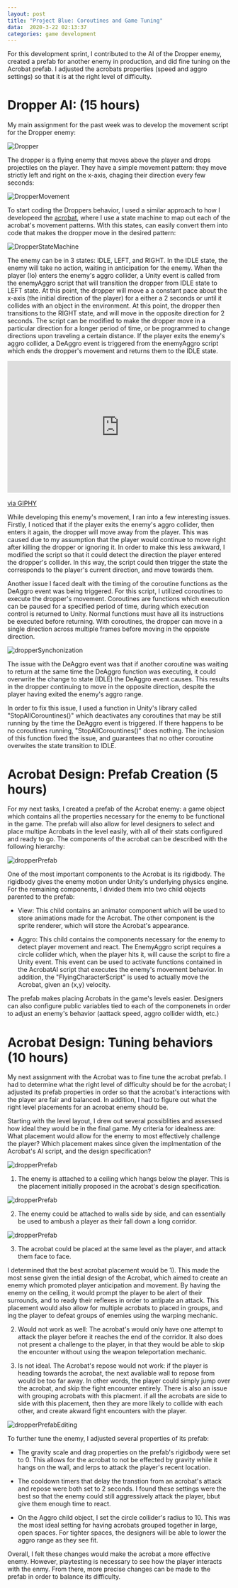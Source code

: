 ```yaml
---
layout: post
title: "Project Blue: Coroutines and Game Tuning"
data:  2020-3-22 02:13:37
categories: game development
---
```


For this development sprint, I contributed to the AI of the Dropper enemy, created a prefab for another enemy in production, and did fine tuning on the Acrobat prefab. I adjusted the acrobats properties (speed and aggro settings) so that it is at the right level of difficulty. 

Dropper AI: (15 hours)
==================

My main assignment for the past week was to develop the movement script for the Dropper enemy: 

![Dropper](/files/Dropper.png)

The dropper is a flying enemy that moves above the player and drops projectiles on the player. They have a simple movement pattern: they move strictly left and right on the x-axis, chaging their direction every few seconds: 

![DropperMovement](/files/DropperMovement.PNG)

To start coding the Droppers behavior, I used a similar approach to how I developeed the [acrobat](https://nigel2016.github.io/game/development/2020/03/02/Project-Blue-Extended-PreAlpha-Sprint.html), where I use a state machine to map out each of the acrobat's movement patterns. With this states, can easily convert them into code that makes the dropper move in the desired pattern: 

![DropperStateMachine](/files/DropperStateMachine.PNG)

The enemy can be in 3 states: IDLE, LEFT, and RIGHT. In the IDLE state, the enemy will take no action, waiting in anticipation for the enemy. When the player (Io) enters the enemy's aggro collider, a Unity event is called from the enemyAggro script that will transition the dropper from IDLE state to LEFT state. At this point, the dropper will move a a constant pace about the x-axis (the initial direction of the player) for a either a 2 seconds or until it collides with an object in the environment. At this point, the dropper then transitions to the RIGHT state, and will move in the opposite direction for 2 seconds. The script can be modified to make the dropper move in a particular direction for a longer period of time, or be programmed to change directions upon traveling a certain distance. If the player exits the enemy's aggro collider, a DeAggro event is triggered from the enemyAggro script which ends the dropper's movement and returns them to the IDLE state. 

<div style="width:100%;height:0;padding-bottom:59%;position:relative;"><iframe src="https://giphy.com/embed/SuIftmtORNk5bNfbxe" width="100%" height="100%" style="position:absolute" frameBorder="0" class="giphy-embed" allowFullScreen></iframe></div><p><a href="https://giphy.com/gifs/SuIftmtORNk5bNfbxe">via GIPHY</a></p>

While developing this enemy's movement, I ran into a few interesting issues. Firstly, I noticed that if the player exits the enemy's aggro collider, then enters it again, the dropper will move away from the player. This was caused due to my assumption that the player would continue to move right after killing the dropper or ignoring it. In order to make this less awkward, I modified the script so that it could detect the direction the player entered the dropper's collider. In this way, the script could then trigger the state the corresponds to the player's current direction, and move towards them. 

Another issue I faced dealt with the timing of the coroutine functions as the DeAggro event was being triggered. For this script, I utilized coroutines to execute the dropper's movement. Coroutines are functions which execution can be paused for a specified period of time, during which execution control is returned to Unity. Normal functions must have all its instructions be executed before returning. With coroutines, the dropper can move in a single direction across multiple frames before moving in the oppoiste direction. 

![dropperSynchonization](/files/MultiCoroutines.PNG)

The issue with the DeAggro event was that if another coroutine was waiting to return at the same time the DeAggro function was executing, it could overwrite the change to state (IDLE) the DeAggro event causes. This results in the dropper continuing to move in the opposite direction, despite the player having exited the enemy's aggro range. 

In order to fix this issue, I used a function in Unity's library called "StopAllCorountines()" which deactivates any coroutines that may be still running by the time the DeAggro event is triggered. If there happens to be no coroutines running, "StopAllCorountines()" does nothing. The inclusion of this function fixed the issue, and guarantees that no other coroutine overwites the state transition to IDLE. 

Acrobat Design: Prefab Creation (5 hours)
==================

For my next tasks, I created a prefab of the Acrobat enemy: a game object which contains all the properties necessary for the enemy to be functional in the game. The prefab will also allow for level designers to select and place multipe Acrobats in the level easily, with all of their stats configured and ready to go. The components of the acrobat can be described with the following hierarchy: 

![dropperPrefab](/files/DropperPrefab.PNG)

One of the most important components to the Acrobat is its rigidbody. The rigidbody gives the enemy motion under Unity's underlying physics engine. For the remaining components, I divided them into two child objects parented to the prefab: 

* View: This child contains an animator component which will be used to store animations made for the Acrobat. The other component is the sprite renderer, which will store the Acrobat's appearance. 

* Aggro: This child contains the components necessary for the enemy to detect player movement and react. The EnemyAggro script requires a circle collider which, when the player hits it, will cause the script to fire a Unity event. This event can be used to activate functions contained in the AcrobatAI script that executes the enemy's movement behavior. In addition, the "FlyingCharacterScript" is used to actually move the Acrobat, given an (x,y) velocity. 

The prefab makes placing Acrobats in the game's levels easier. Designers can also configure public variables tied to each of the componenets in order to adjust an enemy's behavior (aattack speed, aggro collider width, etc.)

Acrobat Design: Tuning behaviors (10 hours)
==================

My next assignment with the Acrobat was to fine tune the acrobat prefab. I had to determine what the right level of difficulty should be for the acrobat; I adjusted its prefab properties in order so that the acrobat's interactions with the player are fair and balanced. In addition, I had to figure out what the right level placements for an acrobat enemy should be. 

Starting with the level layout, I drew out several possiblities and assessed how ideal they would be in the final game. My criteria for idealness are: What placement would allow for the enemy to most effectively challenge the player? Which placement makes since given the implmentation of the Acrobat's AI script, and the design specification? 

![dropperPrefab](/files/OptimalAcrobatPlacement.PNG)

1) The enemy is attached to a ceiling which hangs below the player. This is the placement initially proposed in the acrobat's design specification. 

![dropperPrefab](/files/SideBySidePlacementAcrobat.PNG)

2) The enemy could be attached to walls side by side, and can essentially be used to ambush a player as their fall down a long corridor. 

![dropperPrefab](/files/SuboptimalPlacementAcrobat.PNG)

3) The acrobat could be placed at the same level as the player, and attack them face to face. 

I determined that the best acrobat placement would be 1). This made the most sense given the intial design of the Acrobat, which aimed to create an enemy which promoted player anticipation and movement. By having the enemy on the ceiling, it would prompt the player to be alert of their surrounds, and to ready their reflexes in order to antipate an attack. This placement would also allow for multiple acrobats to placed in groups, and ing the player to defeat groups of enemies using the warping mechanic. 

2) Would not work as well: The acrobat's would only have one attempt to attack the player before it reaches the end of the corridor. It also does not present a challenge to the player, in that they would be able to skip the encounter without using the weapon teleportation mechanic. 

3) Is not ideal. The Acrobat's repose would not work: if the player is heading towards the acrobat, the next avaliable wall to repose from would be too far away. In other words, the player could simply jump over the acrobat, and skip the fight encounter entirely. There is also an issue with grouping acrobats with this placment. if all the acrobats are side to side with this placement, then they are more likely to collide with each other, and create akward fight encounters with the player. 

![dropperPrefabEditing](/files/PrefabEditing.PNG)

To further tune the enemy, I adjusted several properties of its prefab: 

* The gravity scale and drag properties on the prefab's rigidbody were set to 0. This allows for the acrobat to not be effected by gravity while it hangs on the wall, and lerps to attack the player's recent location. 

* The cooldown timers that delay the transtion from an acrobat's attack and repose were both set to 2 seconds. I found these settings were the best so that the enemy could still aggressively attack the player, bbut give them enough time to react. 

* On the Aggro child object, I set the circle collider's radius to 10. This was the most ideal setting for having acrobats grouped together in large, open spaces. For tighter spaces, the designers will be able to lower the aggro range as they see fit. 

Overall, I felt these changes would make the acrobat a more effective enemy. However, playtesting is necessary to see how the player interacts with the enmy. From there, more precise changes can be made to the prefab in order to balance its difficulty. 